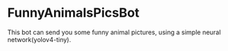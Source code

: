 # FunnyAnimalsPicsBot
This bot can send you some funny animal pictures, using a simple neural network(yolov4-tiny).
